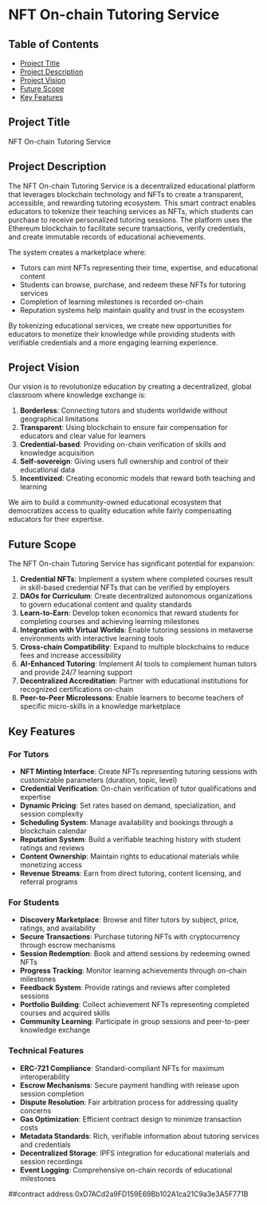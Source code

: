 # NFT On-chain Tutoring Service

## Table of Contents
- [Project Title](#project-title)
- [Project Description](#project-description)
- [Project Vision](#project-vision)
- [Future Scope](#future-scope)
- [Key Features](#key-features)

## Project Title
NFT On-chain Tutoring Service

## Project Description
The NFT On-chain Tutoring Service is a decentralized educational platform that leverages blockchain technology and NFTs to create a transparent, accessible, and rewarding tutoring ecosystem. This smart contract enables educators to tokenize their teaching services as NFTs, which students can purchase to receive personalized tutoring sessions. The platform uses the Ethereum blockchain to facilitate secure transactions, verify credentials, and create immutable records of educational achievements.

The system creates a marketplace where:
- Tutors can mint NFTs representing their time, expertise, and educational content
- Students can browse, purchase, and redeem these NFTs for tutoring services
- Completion of learning milestones is recorded on-chain
- Reputation systems help maintain quality and trust in the ecosystem

By tokenizing educational services, we create new opportunities for educators to monetize their knowledge while providing students with verifiable credentials and a more engaging learning experience.

## Project Vision
Our vision is to revolutionize education by creating a decentralized, global classroom where knowledge exchange is:

1. **Borderless**: Connecting tutors and students worldwide without geographical limitations
2. **Transparent**: Using blockchain to ensure fair compensation for educators and clear value for learners
3. **Credential-based**: Providing on-chain verification of skills and knowledge acquisition
4. **Self-sovereign**: Giving users full ownership and control of their educational data
5. **Incentivized**: Creating economic models that reward both teaching and learning

We aim to build a community-owned educational ecosystem that democratizes access to quality education while fairly compensating educators for their expertise.

## Future Scope
The NFT On-chain Tutoring Service has significant potential for expansion:

1. **Credential NFTs**: Implement a system where completed courses result in skill-based credential NFTs that can be verified by employers
2. **DAOs for Curriculum**: Create decentralized autonomous organizations to govern educational content and quality standards
3. **Learn-to-Earn**: Develop token economics that reward students for completing courses and achieving learning milestones
4. **Integration with Virtual Worlds**: Enable tutoring sessions in metaverse environments with interactive learning tools
5. **Cross-chain Compatibility**: Expand to multiple blockchains to reduce fees and increase accessibility
6. **AI-Enhanced Tutoring**: Implement AI tools to complement human tutors and provide 24/7 learning support
7. **Decentralized Accreditation**: Partner with educational institutions for recognized certifications on-chain
8. **Peer-to-Peer Microlessons**: Enable learners to become teachers of specific micro-skills in a knowledge marketplace

## Key Features

### For Tutors
- **NFT Minting Interface**: Create NFTs representing tutoring sessions with customizable parameters (duration, topic, level)
- **Credential Verification**: On-chain verification of tutor qualifications and expertise
- **Dynamic Pricing**: Set rates based on demand, specialization, and session complexity
- **Scheduling System**: Manage availability and bookings through a blockchain calendar
- **Reputation System**: Build a verifiable teaching history with student ratings and reviews
- **Content Ownership**: Maintain rights to educational materials while monetizing access
- **Revenue Streams**: Earn from direct tutoring, content licensing, and referral programs

### For Students
- **Discovery Marketplace**: Browse and filter tutors by subject, price, ratings, and availability
- **Secure Transactions**: Purchase tutoring NFTs with cryptocurrency through escrow mechanisms
- **Session Redemption**: Book and attend sessions by redeeming owned NFTs
- **Progress Tracking**: Monitor learning achievements through on-chain milestones
- **Feedback System**: Provide ratings and reviews after completed sessions
- **Portfolio Building**: Collect achievement NFTs representing completed courses and acquired skills
- **Community Learning**: Participate in group sessions and peer-to-peer knowledge exchange

### Technical Features
- **ERC-721 Compliance**: Standard-compliant NFTs for maximum interoperability
- **Escrow Mechanisms**: Secure payment handling with release upon session completion
- **Dispute Resolution**: Fair arbitration process for addressing quality concerns
- **Gas Optimization**: Efficient contract design to minimize transaction costs
- **Metadata Standards**: Rich, verifiable information about tutoring services and credentials
- **Decentralized Storage**: IPFS integration for educational materials and session recordings
- **Event Logging**: Comprehensive on-chain records of educational milestones

##contract address:0xD7ACd2a9FD159E69Bb102A1ca21C9a3e3A5F771B
